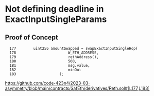 # Not defining deadline in ExactInputSingleParams 


## Proof of Concept

      177        uint256 amountSwapped = swapExactInputSingleHop(
      178                        W_ETH_ADDRESS,
      179                        rethAddress(),
      180                        500,
      181                        msg.value,
      182                        minOut
      183                    );



https://github.com/code-423n4/2023-03-asymmetry/blob/main/contracts/SafEth/derivatives/Reth.sol#[L177,L183]
